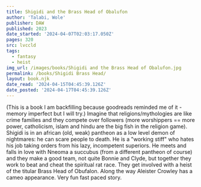 ```yaml
---
title: Shigidi and the Brass Head of Obalufon
author: 'Talabi, Wole'
publisher: DAW
published: 2023
date_started: '2024-04-07T02:03:17.050Z'
pages: 320
src: lvccld
tags:
  - fantasy
  - heist
img_url: /images/books/Shigidi and the Brass Head of Obalufon.jpg
permalink: /books/Shigidi Brass Head/
layout: book.njk
date_read: '2024-04-15T04:45:39.126Z'
date_posted: '2024-04-17T04:45:39.126Z'
---
```

(This is a book I am backfilling because goodreads reminded me of it - memory imperfect but I will try.)
Imagine that religions/mythologies are like crime families and they compete over followers (more worshippers == more power, catholicism, islam and hindu are the big fish in the religion game).  Shigidi is in an african (old, weak) pantheon as a low level demon of nightmares: he can scare people to death.  He is a "working stiff" who hates his job taking orders from his lazy, incompetent superiors.  He meets and falls in love with Nneoma a succubus (from a different pantheon of course) and they make a good team, not quite Bonnie and Clyde, but together they work to beat and cheat the spiritual rat race. They get involved with a heist of the titular Brass Head of Obufalon.  Along the way Aleister Crowley has a cameo appearance. Very fun fast paced story.  